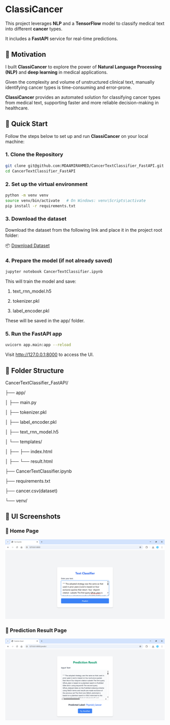 # ClassiCancer

This project leverages **NLP** and a **TensorFlow** model to classify medical text into different **cancer** types. 

It includes a **FastAPI** service for real-time predictions.

## 🎯 Motivation

I built **ClassiCancer** to explore the power of **Natural Language Processing (NLP)** and **deep learning** in medical applications. 

Given the complexity and volume of unstructured clinical text, manually identifying cancer types is time-consuming and error-prone. 

**ClassiCancer** provides an automated solution for classifying cancer types from medical text, supporting faster and more reliable decision-making in healthcare.

## 🚀 Quick Start

Follow the steps below to set up and run **ClassiCancer** on your local machine:

### 1. Clone the Repository

```bash
git clone git@github.com:MDAAMIRAHMED/CancerTextClassifier_FastAPI.git
cd CancerTextClassifier_FastAPI
```

### 2. Set up the virtual environment

```bash
python -m venv venv
source venv/bin/activate   # On Windows: venv\Scripts\activate
pip install -r requirements.txt
```

### 3. Download the dataset
Download the dataset from the following link and place it in the project root folder:

📦 [Download Dataset](https://www.kaggle.com/datasets/falgunipatel19/biomedical-text-publication-classification/data)

### 4. Prepare the model (if not already saved)
```bash
jupyter notebook CancerTextClassifier.ipynb
```

This will train the model and save:

1. text_rnn_model.h5

2. tokenizer.pkl

3. label_encoder.pkl

These will be saved in the app/ folder.

### 5. Run the FastAPI app

```bash
uvicorn app.main:app --reload
```
Visit http://127.0.0.1:8000 to access the UI.

## 📁 Folder Structure

CancerTextClassifier_FastAPI/

├── app/

│   ├── main.py

│   ├── tokenizer.pkl

│   ├── label_encoder.pkl

│   ├── text_rnn_model.h5

│   └── templates/

│   ├──   ├── index.html

│   ├──   └── result.html

├── CancerTextClassifier.ipynb

├── requirements.txt

├── cancer.csv(dataset)

└── venv/

## 📸 UI Screenshots

### 🔹 Home Page
![Home Page](home_page.png)

### 🔹 Prediction Result Page
![Result Page](result_page.png)
